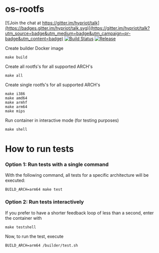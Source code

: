 # os-rootfs
[![Join the chat at https://gitter.im/hypriot/talk](https://badges.gitter.im/hypriot/talk.svg)](https://gitter.im/hypriot/talk?utm_source=badge&utm_medium=badge&utm_campaign=pr-badge&utm_content=badge)
[![Build Status](https://travis-ci.org/hypriot/os-rootfs.svg)](https://travis-ci.org/hypriot/os-rootfs) [![Release](https://img.shields.io/github/release/hypriot/os-rootfs.svg)](https://github.com/hypriot/os-rootfs/releases)

Create builder Docker image
```
make build
```

Create all rootfs's for all supported ARCH's
```
make all
```

Create single rootfs's for all supported ARCH's
```
make i386
make amd64
make armhf
make arm64
make mips
```

Run container in interactive mode (for testing purposes)
```
make shell
```


# How to run tests

### Option 1: Run tests with a single command
With the following command, all tests for a specific architecture will be executed:

  ```
  BUILD_ARCH=arm64 make test
  ```

### Option 2: Run tests interactively
If you prefer to have a shorter feedback loop of less than a second, enter the container with

  ```
  make testshell
  ```

Now, to run the test, execute

  ```
  BUILD_ARCH=arm64 /builder/test.sh
  ```
